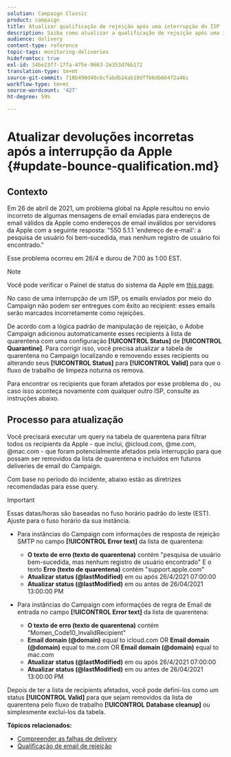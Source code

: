 ```yaml
---
solution: Campaign Classic
product: campaign
title: Atualizar qualificação de rejeição após uma interrupção do ISP
description: Saiba como atualizar a qualificação de rejeição após uma interrupção do ISP.
audience: delivery
content-type: reference
topic-tags: monitoring-deliveries
hidefromtoc: true
exl-id: 34be23f7-17fa-475e-9663-2e353d76b172
translation-type: tm+mt
source-git-commit: 718b490d48c6cfabdb24ab18dffb6db664f2a46c
workflow-type: tm+mt
source-wordcount: '427'
ht-degree: 59%

---
```


# Atualizar devoluções incorretas após a interrupção da Apple {#update-bounce-qualification.md}

## Contexto

Em 26 de abril de 2021, um problema global na Apple resultou no envio incorreto de algumas mensagens de email enviadas para endereços de email válidos da Apple como endereços de email inválidos por servidores da Apple com a seguinte resposta:  &quot;550 5.1.1 &#39;endereço de e-mail&#39;: a pesquisa de usuário foi bem-sucedida, mas nenhum registro de usuário foi encontrado.&quot;

Esse problema ocorreu em 26/4 e durou de 7:00 às 1:00 EST.

>[!NOTE]
>
>Você pode verificar o Painel de status do sistema da Apple em [this page](https://www.apple.com/support/systemstatus/).

No caso de uma interrupção de um ISP, os emails enviados por meio do Campaign não podem ser entregues com êxito ao recipient: esses emails serão marcados incorretamente como rejeições.

De acordo com a lógica padrão de manipulação de rejeição, o Adobe Campaign adicionou automaticamente esses recipients à lista de quarentena com uma configuração **[!UICONTROL Status]** de **[!UICONTROL Quarantine]**. Para corrigir isso, você precisa atualizar a tabela de quarentena no Campaign localizando e removendo esses recipients ou alterando seus **[!UICONTROL Status]** para **[!UICONTROL Valid]** para que o fluxo de trabalho de limpeza noturna os remova.

Para encontrar os recipients que foram afetados por esse problema do , ou caso isso aconteça novamente com qualquer outro ISP, consulte as instruções abaixo.

## Processo para atualização

Você precisará executar um query na tabela de quarentena para filtrar todos os recipients da Apple - que inclui, @icloud.com, @me.com, @mac.com - que foram potencialmente afetados pela interrupção para que possam ser removidos da lista de quarentena e incluídos em futuros deliveries de email do Campaign.

Com base no período do incidente, abaixo estão as diretrizes recomendadas para esse query.

>[!IMPORTANT]
>
>Essas datas/horas são baseadas no fuso horário padrão do leste (EST). Ajuste para o fuso horário da sua instância.

* Para instâncias do Campaign com informações de resposta de rejeição SMTP no campo **[!UICONTROL Error text]** da lista de quarentena:

   * **O texto de erro (texto de quarentena)** contém &quot;pesquisa de usuário bem-sucedida, mas nenhum registro de usuário encontrado&quot; E o texto  **Erro (texto de quarentena)** contém &quot;support.apple.com&quot;
   * **Atualizar status (@lastModified)** em ou após 26/4/2021 07:00:00
   * **Atualizar status (@lastModified)** em ou antes de 26/04/2021 13:00:00 PM

* Para instâncias do Campaign com informações de regra de Email de entrada no campo **[!UICONTROL Error text]** da lista de quarentena:

   * **O texto de erro (texto de quarentena)** contém &quot;Momen_Code10_InvalidRecipient&quot;
   * **Email domain (@domain)** equal to icloud.com OR  **Email domain (@domain)** equal to me.com OR  **Email domain (@domain)** equal to mac.com
   * **Atualizar status (@lastModified)** em ou após 26/4/2021 07:00:00
   * **Atualizar status (@lastModified)** em ou antes de 26/04/2021 13:00:00 PM

Depois de ter a lista de recipients afetados, você pode defini-los como um status **[!UICONTROL Valid]** para que sejam removidos da lista de quarentena pelo fluxo de trabalho **[!UICONTROL Database cleanup]** ou simplesmente excluí-los da tabela.

**Tópicos relacionados:**
* [Compreender as falhas de delivery](../../delivery/using/understanding-delivery-failures.md)
* [Qualificação de email de rejeição](../../delivery/using/understanding-delivery-failures.md#bounce-mail-qualification)
